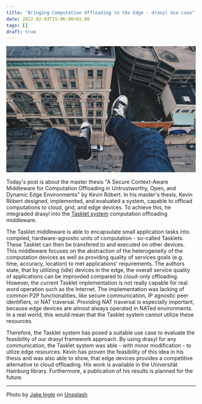 ```yaml
---
title: "Bringing Computation Offloading to the Edge - drasyl Use case"
date: 2022-02-03T15:06:00+01:00
tags: []
draft: true
---
```


![Feet dangling from a building](/img/jake-ingle-s-t1oJXKYI4-unsplash.jpg)

Today's post is about the master thesis "A Secure Context-Aware Middleware for Computation Offloading in Untrustworthy, Open, and Dynamic Edge Environments" by Kevin Röbert.
In his master's thesis, Kevin Röbert designed, implemented, and evaluated a system, capable to offload computations to cloud, grid, and edge devices.
To achieve this, he integraded drasyl into the [Tasklet system](https://scholar.google.com/scholar?hl=en&q=tasklet+system) computation offloading middleware.

<!--more-->

The Tasklet middleware is able to encapsulate small application tasks into compiled, hardware-agnostic units of computation - so-called Tasklets.
These Tasklet can then be transfered to and executed on other devices.
This middleware focuses on the abstraction of the heterogeneity of the computation devices as well as providing quality of services goals (e.g. time, accuracy, location) to met applications' requirements.
The authors state, that by utilizing (idle) devices in the edge, the overall service quality of applications can be improvded compared to cloud-only offloading.
However, the current Tasklet implementation is not really capable for real word operation such as the Internet.
The implementation was lacking of common P2P functionalities, like secure communication, IP agnostic peer identifiers, or NAT traversal.
Providing NAT traversal is especially important, because edge devices are almost always operated in NATed environments.
In a real world, this would mean that the Tasklet system cannot utilize these resources.

Therefore, the Tasklet system has posed a suitable use case to evaluate the feasibility of our drasyl framework approach.
By using drasyl for any communication, the Tasklet system was able - with minor modification - to utlize edge resources.
Kevin has proven the feasibility of this idea in his thesis and was also able to show, that edge devices provides a competitive alternative to cloud offloading.
His work is available in the Universität Hamburg library.
Furthermore, a publication of his results is planned for the future.

---

Photo by [Jake Ingle](https://unsplash.com/@ingle_jake) on [Unsplash](https://unsplash.com/)